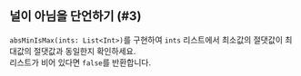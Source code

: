## 널이 아님을 단언하기 (#3)

`absMinIsMax(ints: List<Int>)`를 구현하여 `ints` 리스트에서 최소값의 절댓값이 최대값의 절댓값과 동일한지 확인하세요.  
리스트가 비어 있다면 `false`를 반환합니다.